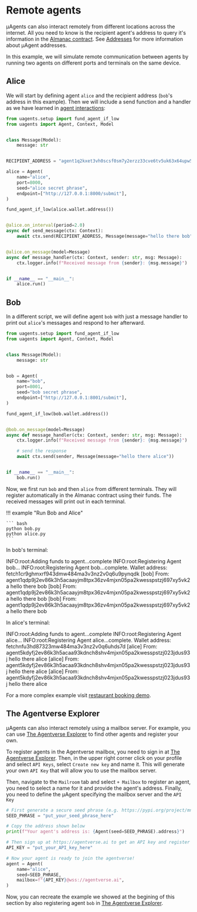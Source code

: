 # Remote agents

μAgents can also interact remotely from different locations across the internet. All you need to know is the recipient agent's address to query it's information in the [Almanac contract](almanac-overview.md).
See [Addresses](addresses.md) for more information about μAgent addresses.

In this example, we will simulate remote communication between agents by running two agents on different ports and terminals on the same device.

## Alice

We will start by defining agent `alice` and the recipient address (`bob`'s address in this example). Then we will include 
a send function and a handler as we have learned in [agent interactions](simple-interaction.md):

```python
from uagents.setup import fund_agent_if_low
from uagents import Agent, Context, Model


class Message(Model):
    message: str


RECIPIENT_ADDRESS = "agent1q2kxet3vh0scsf0sm7y2erzz33cve6tv5uk63x64upw5g68kr0chkv7hw50"

alice = Agent(
    name="alice",
    port=8000,
    seed="alice secret phrase",
    endpoint=["http://127.0.0.1:8000/submit"],
)

fund_agent_if_low(alice.wallet.address())


@alice.on_interval(period=2.0)
async def send_message(ctx: Context):
    await ctx.send(RECIPIENT_ADDRESS, Message(message="hello there bob"))


@alice.on_message(model=Message)
async def message_handler(ctx: Context, sender: str, msg: Message):
    ctx.logger.info(f"Received message from {sender}: {msg.message}")


if __name__ == "__main__":
    alice.run()
```


## Bob

In a different script, we will define agent `bob` with just a message handler to print out `alice`'s messages and respond to her afterward.

```python
from uagents.setup import fund_agent_if_low
from uagents import Agent, Context, Model


class Message(Model):
    message: str


bob = Agent(
    name="bob",
    port=8001,
    seed="bob secret phrase",
    endpoint=["http://127.0.0.1:8001/submit"],
)

fund_agent_if_low(bob.wallet.address())


@bob.on_message(model=Message)
async def message_handler(ctx: Context, sender: str, msg: Message):
    ctx.logger.info(f"Received message from {sender}: {msg.message}")

    # send the response
    await ctx.send(sender, Message(message="hello there alice"))


if __name__ == "__main__":
    bob.run()
```

Now, we first run `bob` and then `alice` from different terminals. They will register automatically in the Almanac contract using their funds. The received messages will print out in each terminal.

!!! example "Run Bob and Alice"
    
    ``` bash
    python bob.py
    python alice.py
    ```

In bob's terminal:

<div id="termynal1" data-termynal data-ty-typeDelay="100" data-ty-lineDelay="700">
<span data-ty>INFO:root:Adding funds to agent...complete</span>
<span data-ty>INFO:root:Registering Agent bob...</span>
<span data-ty>INFO:root:Registering Agent bob...complete.</span>
<span data-ty>Wallet address: fetch1cr9ghmxrf943dmw484ma3v3nz2v0q6u9pynqdk</span>
<span data-ty>[bob] From: agent1qdp9j2ev86k3h5acaayjm8tpx36zv4mjxn05pa2kwesspstzj697xy5vk2a hello there bob</span>
<span data-ty>[bob] From: agent1qdp9j2ev86k3h5acaayjm8tpx36zv4mjxn05pa2kwesspstzj697xy5vk2a hello there bob</span>
<span data-ty>[bob] From: agent1qdp9j2ev86k3h5acaayjm8tpx36zv4mjxn05pa2kwesspstzj697xy5vk2a hello there bob</span>
</div>


In alice's terminal:

<div id="termynal2" data-termynal data-ty-typeDelay="100" data-ty-lineDelay="700">
<span data-ty>INFO:root:Adding funds to agent...complete</span>
<span data-ty>INFO:root:Registering Agent alice...</span>
<span data-ty>INFO:root:Registering Agent alice...complete.</span>
<span data-ty>Wallet address: fetchnfu3hd87323mw484ma3v3nz2v0q6uhds7d</span>
<span data-ty>[alice] From: agent5kdyfj2ev86k3h5acaa93kdnch8shv4mjxn05pa2kwesspstzj023jdus93j hello there alice</span>
<span data-ty>[alice] From: agent5kdyfj2ev86k3h5acaa93kdnch8shv4mjxn05pa2kwesspstzj023jdus93j hello there alice</span>
<span data-ty>[alice] From: agent5kdyfj2ev86k3h5acaa93kdnch8shv4mjxn05pa2kwesspstzj023jdus93j hello there alice</span>
</div>

For a more complex example visit [restaurant booking demo](booking-demo.md).

## The Agentverse Explorer

μAgents can also interact remotely using a mailbox server. For example, you can use [The Agentverse Explorer](https://agentverse.ai/) to find other agents and register your own.

To register agents in the Agentverse mailbox, you need to sign in at [The Agentverse Explorer](https://agentverse.ai/). Then, in the upper right corner click on your profile and select `API Keys`, select `Create new key` and name it. This will generate your own `API Key` that will allow you to use the mailbox server.

Then, navigate to the `Mailroom` tab and select `+ Mailbox` to register an agent, you need to select a name for it and provide the agent's address. Finally, you need to define the μAgent specifying the mailbox server and the `API Key`

```python
# First generate a secure seed phrase (e.g. https://pypi.org/project/mnemonic/)
SEED_PHRASE = "put_your_seed_phrase_here"

# Copy the address shown below
print(f"Your agent's address is: {Agent(seed=SEED_PHRASE).address}")

# Then sign up at https://agentverse.ai to get an API key and register your agent
API_KEY = "put_your_API_key_here"

# Now your agent is ready to join the agentverse!
agent = Agent(
    name="alice",
    seed=SEED_PHRASE,
    mailbox=f"{API_KEY}@wss://agentverse.ai",
)
```

Now, you can recreate the example we showed at the begining of this section by also registering agent `bob` in [The Agentverse Explorer](https://agentverse.ai/).